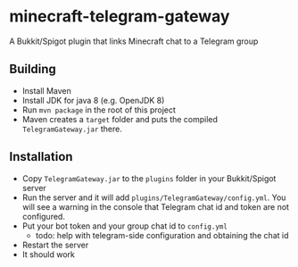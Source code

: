 # minecraft-telegram-gateway
A Bukkit/Spigot plugin that links Minecraft chat to a Telegram group

## Building
- Install Maven
- Install JDK for java 8 (e.g. OpenJDK 8)
- Run `mvn package` in the root of this project
- Maven creates a `target` folder and puts the compiled `TelegramGateway.jar` there.

## Installation
- Copy `TelegramGateway.jar` to the `plugins` folder in your Bukkit/Spigot server
- Run the server and it will add `plugins/TelegramGateway/config.yml`. You will see a warning in the console that Telegram chat id and token are not configured.
- Put your bot token and your group chat id to `config.yml`
    - todo: help with telegram-side configuration and obtaining the chat id
- Restart the server
- It should work
